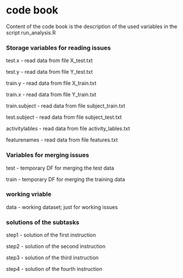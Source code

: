 # code book

Content of the code book is the description of the used variables in the script run_analysis.R 

### Storage variables for reading issues
test.x - read data from file X_test.txt

test.y - read data from file Y_test.txt

train.y - read data from file X_train.txt

train.x - read data from file Y_train.txt

train.subject - read data from file subject_train.txt

test.subject - read data from file subject_test.txt

activitylables - read data from file activity_lables.txt

featurenames - read data from file features.txt

### Variables for merging issues
test - temporary DF for merging the test data

train - temporary DF for merging the training data

### working vriable
data - working dataset; just for working issues

### solutions of the subtasks
step1 - solution of the first instruction

step2 - solution of the second instruction

step3 - solution of the third instruction

step4 - solution of the fourth instruction
